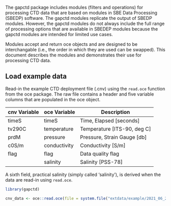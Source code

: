 The gapctd package includes modules (filters and operations) for
processing CTD data that are based on modules in SBE Data Processing
(SBEDP) software. The gapctd modules replicate the output of SBEDP
modules. However, the gapctd modules do not always include the full
range of processing options that are available in SBEDEP modules because
the gapctd modules are intended for limited use cases.

Modules accept and return oce objects and are designed to be
interchangable (i.e., the order in which they are used can be swapped).
This document describes the modules and demonstrates their use for
processing CTD data.

## Load example data

Read-in the example CTD deployment file (.cnv) using the `read.oce`
function from the oce package. The raw file contains a header and five
variable columns that are populated in the oce object.

| cnv Variable | oce Variable | Description                   |
|--------------|--------------|-------------------------------|
| timeS        | timeS        | Time, Elapsed \[seconds\]     |
| tv290C       | temperature  | Temperature \[ITS-90, deg C\] |
| prdM         | pressure     | Pressure, Strain Gauge \[db\] |
| c0S/m        | conductivity | Conductivity \[S/m\]          |
| flag         | flag         | Data quality flag             |
|              | salinity     | Salinity \[PSS-78\]           |

A sixth field, practical salinity (simply called ‘salinity’), is derived
when the data are read-in using `read.oce`.

``` r
library(gapctd)

cnv_data <- oce::read.oce(file = system.file("extdata/example/2021_06_24_0001_raw.cnv", package = "gapctd"))
```

## 

